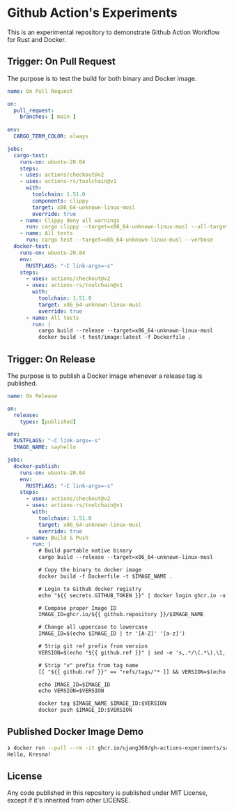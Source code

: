 # Github Action's Experiments

This is an experimental repository to demonstrate Github Action Workflow for Rust and Docker.

## Trigger: On Pull Request

The purpose is to test the build for both binary and Docker image.

```yaml
name: On Pull Request

on:
  pull_request:
    branches: [ main ]
    
env:
  CARGO_TERM_COLOR: always

jobs:
  cargo-test:
    runs-on: ubuntu-20.04
    steps:
    - uses: actions/checkout@v2
    - uses: actions-rs/toolchain@v1
      with:
        toolchain: 1.51.0
        components: clippy
        target: x86_64-unknown-linux-musl
        override: true
    - name: Clippy deny all warnings
      run: cargo clippy --target=x86_64-unknown-linux-musl --all-targets --all-features -- -D warnings
    - name: All tests
      run: cargo test --target=x86_64-unknown-linux-musl --verbose
  docker-test:
    runs-on: ubuntu-20.04
    env:
      RUSTFLAGS: "-C link-args=-s"
    steps:
      - uses: actions/checkout@v2
      - uses: actions-rs/toolchain@v1
        with:
          toolchain: 1.51.0
          target: x86_64-unknown-linux-musl
          override: true
      - name: All tests
        run: |
          cargo build --release --target=x86_64-unknown-linux-musl
          docker build -t test/image:latest -f Dockerfile .
```

## Trigger: On Release

The purpose is to publish a Docker image whenever a release tag is published.

```yaml
name: On Release

on:
  release:
    types: [published]

env:
  RUSTFLAGS: "-C link-args=-s"
  IMAGE_NAME: sayhello

jobs:
  docker-publish:
    runs-on: ubuntu-20.04
    env:
      RUSTFLAGS: "-C link-args=-s"
    steps:
      - uses: actions/checkout@v2
      - uses: actions-rs/toolchain@v1
        with:
          toolchain: 1.51.0
          target: x86_64-unknown-linux-musl
          override: true
      - name: Build & Push
        run: |
          # Build portable native binary
          cargo build --release --target=x86_64-unknown-linux-musl

          # Copy the binary to docker image
          docker build -f Dockerfile -t $IMAGE_NAME .

          # Login to Github docker registry
          echo "${{ secrets.GITHUB_TOKEN }}" | docker login ghcr.io -u ${{ github.actor }} --password-stdin

          # Compose proper Image ID
          IMAGE_ID=ghcr.io/${{ github.repository }}/$IMAGE_NAME

          # Change all uppercase to lowercase
          IMAGE_ID=$(echo $IMAGE_ID | tr '[A-Z]' '[a-z]')

          # Strip git ref prefix from version
          VERSION=$(echo "${{ github.ref }}" | sed -e 's,.*/\(.*\),\1,')

          # Strip "v" prefix from tag name
          [[ "${{ github.ref }}" == "refs/tags/"* ]] && VERSION=$(echo $VERSION | sed -e 's/^v//')

          echo IMAGE_ID=$IMAGE_ID
          echo VERSION=$VERSION

          docker tag $IMAGE_NAME $IMAGE_ID:$VERSION
          docker push $IMAGE_ID:$VERSION
```

## Published Docker Image Demo

```bash
❯ docker run --pull --rm -it ghcr.io/ujang360/gh-actions-experiments/sayhello:0.1.0 sayhello --to Kresna
Hello, Kresna!
```

## License

Any code published in this repository is published under MIT License, except if it's inherited from other LICENSE.
